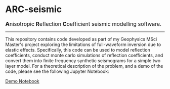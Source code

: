 # ARC-seismic

<span style="font-size:larger;"><b><span style="font-size:large;">A</span></b>nisotropic <b>R</b>eflection <b>C</b>oefficient seismic modelling software.</span>
***

This repository contains code developed as part of my Geophysics MSci Master's project exploring the limitations of full-waveform inversion due to elastic effects. Specifically, this code can be used to model reflection coefficients, conduct monte carlo simulations of reflection coefficients, and convert them into finite frequency synthetic seismograms for a simple two layer model. For a theoretical description of the problem, and a demo of the code, please see the following Jupyter Notebook:

[Demo Notebook](https://nbviewer.jupyter.org/github/GeorgeWilliamStrong/ARC-Seismic/blob/main/ARC-seismic%20demo.ipynb)

